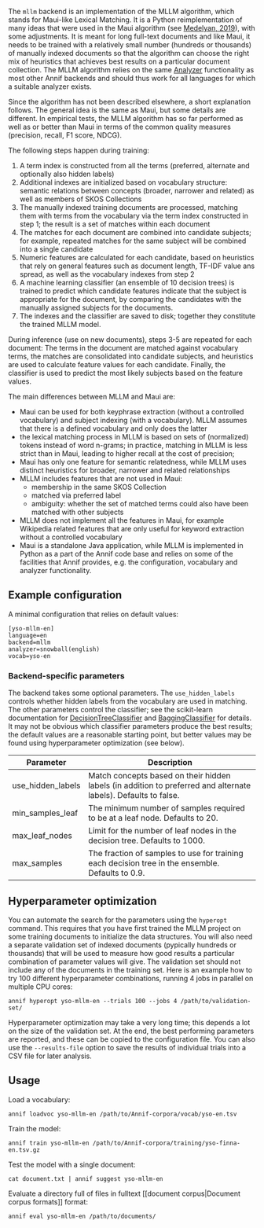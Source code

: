 The `mllm` backend is an implementation of the MLLM algorithm, which stands for Maui-like Lexical Matching. It is a Python reimplementation of many ideas that were used in the Maui algorithm (see [Medelyan, 2019](https://hdl.handle.net/10289/3513)), with some adjustments. It is meant for long full-text documents and like Maui, it needs to be trained with a relatively small number (hundreds or thousands) of manually indexed documents so that the algorithm can choose the right mix of heuristics that achieves best results on a particular document collection. The MLLM algorithm relies on the same [Analyzer](https://github.com/NatLibFi/Annif/wiki/Analyzers) functionality as most other Annif backends and should thus work for all languages for which a suitable analyzer exists.

Since the algorithm has not been described elsewhere, a short explanation follows. The general idea is the same as Maui, but some details are different. In empirical tests, the MLLM algorithm has so far performed as well as or better than Maui in terms of the common quality measures (precision, recall, F1 score, NDCG).

The following steps happen during training:

1. A term index is constructed from all the terms (preferred, alternate and optionally also hidden labels)
2. Additional indexes are initialized based on vocabulary structure: semantic relations between concepts (broader, narrower and related) as well as members of SKOS Collections
3. The manually indexed training documents are processed, matching them with terms from the vocabulary via the term index constructed in step 1; the result is a set of matches within each document
4. The matches for each document are combined into candidate subjects; for example, repeated matches for the same subject will be combined into a single candidate
5. Numeric features are calculated for each candidate, based on heuristics that rely on general features such as document length, TF-IDF value ans spread, as well as the vocabulary indexes from step 2
6. A machine learning classifier (an ensemble of 10 decision trees) is trained to predict which candidate features indicate that the subject is appropriate for the document, by comparing the candidates with the manually assigned subjects for the documents.
7. The indexes and the classifier are saved to disk; together they constitute the trained MLLM model.

During inference (use on new documents), steps 3-5 are repeated for each document: The terms in the document are matched against vocabulary terms, the matches are consolidated into candidate subjects, and heuristics are used to calculate feature values for each candidate. Finally, the classifier is used to predict the most likely subjects based on the feature values.

The main differences between MLLM and Maui are:

* Maui can be used for both keyphrase extraction (without a controlled vocabulary) and subject indexing (with a vocabulary). MLLM assumes that there is a defined vocabulary and only does the latter 
* the lexical matching process in MLLM is based on sets of (normalized) tokens instead of word n-grams; in practice, matching in MLLM is less strict than in Maui, leading to higher recall at the cost of precision;
* Maui has only one feature for semantic relatedness, while MLLM uses distinct heuristics for broader, narrower and related relationships
* MLLM includes features that are not used in Maui:
  * membership in the same SKOS Collection
  * matched via preferred label
  * ambiguity: whether the set of matched terms could also have been matched with other subjects
* MLLM does not implement all the features in Maui, for example Wikipedia related features that are only useful for keyword extraction without a controlled vocabulary
* Maui is a standalone Java application, while MLLM is implemented in Python as a part of the Annif code base and relies on some of the facilities that Annif provides, e.g. the configuration, vocabulary and analyzer functionality.

## Example configuration

A minimal configuration that relies on default values:

```
[yso-mllm-en]
language=en
backend=mllm
analyzer=snowball(english)
vocab=yso-en
```

### Backend-specific parameters

The backend takes some optional parameters. The `use_hidden_labels` controls whether hidden labels from the vocabulary are used in matching. The other parameters control the classifier; see the scikit-learn documentation for [DecisionTreeClassifier](https://scikit-learn.org/stable/modules/generated/sklearn.tree.DecisionTreeClassifier.html) and [BaggingClassifier](https://scikit-learn.org/stable/modules/generated/sklearn.ensemble.BaggingClassifier.html?highlight=baggingclassifier) for details. It may not be obvious which classifier parameters produce the best results; the default values are a reasonable starting point, but better values may be found using hyperparameter optimization (see below).

Parameter |  Description
-------- | --------------------------------------------------
use_hidden_labels | Match concepts based on their hidden labels (in addition to preferred and alternate labels). Defaults to false.
min_samples_leaf | The minimum number of samples required to be at a leaf node. Defaults to 20.
max_leaf_nodes | Limit for the number of leaf nodes in the decision tree. Defaults to 1000.
max_samples | The fraction of samples to use for training each decision tree in the ensemble. Defaults to 0.9.

## Hyperparameter optimization

You can automate the search for the parameters using the `hyperopt` command. This requires that you have first trained the MLLM project on some training documents to initialize the data structures. You will also need a separate validation set of indexed documents (pypically hundreds or thousands) that will be used to measure how good results a particular combination of parameter values will give. The validation set should not include any of the documents in the training set. Here is an example how to try 100 different hyperparameter combinations, running 4 jobs in parallel on multiple CPU cores:

    annif hyperopt yso-mllm-en --trials 100 --jobs 4 /path/to/validation-set/

Hyperparameter optimization may take a very long time; this depends a lot on the size of the validation set. At the end, the best performing parameters are reported, and these can be copied to the configuration file. You can also use the `--results-file` option to save the results of individual trials into a CSV file for later analysis.

## Usage

Load a vocabulary:

    annif loadvoc yso-mllm-en /path/to/Annif-corpora/vocab/yso-en.tsv

Train the model:

    annif train yso-mllm-en /path/to/Annif-corpora/training/yso-finna-en.tsv.gz

Test the model with a single document:

    cat document.txt | annif suggest yso-mllm-en

Evaluate a directory full of files in fulltext [[document corpus|Document corpus formats]] format:

    annif eval yso-mllm-en /path/to/documents/